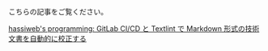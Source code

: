 こちらの記事をご覧ください。

[hassiweb's programming: GitLab CI/CD と Textlint で Markdown 形式の技術文書を自動的に校正する](https://hassiweb-programming.blogspot.com/2020/04/markdown-proofreading-using-gitlab-ci.html)